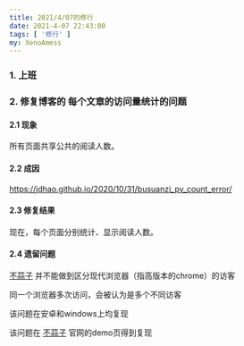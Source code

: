 ```yaml
---
title: 2021/4/07的修行
date: 2021-4-07 22:43:00
tags: [ '修行' ]
my: XenoAmess
---
```


### 1. 上班

### 2. 修复博客的 每个文章的访问量统计的问题

#### 2.1 现象

所有页面共享公共的阅读人数。

#### 2.2 成因

https://jdhao.github.io/2020/10/31/busuanzi_pv_count_error/

#### 2.3 修复结果

现在，每个页面分别统计、显示阅读人数。

#### 2.4 遗留问题

[不蒜子](http://busuanzi.ibruce.info/) 并不能做到区分现代浏览器（指高版本的chrome）的访客

同一个浏览器多次访问，会被认为是多个不同访客

该问题在安卓和windows上均复现

该问题在 [不蒜子](http://busuanzi.ibruce.info/) 官网的demo页得到复现
